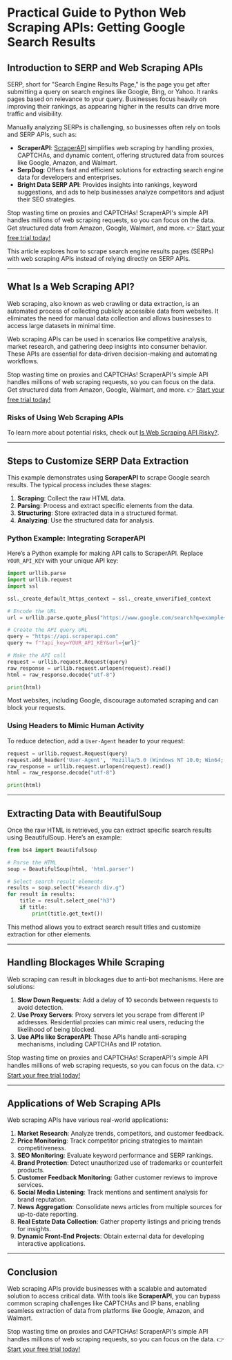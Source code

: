 
# Practical Guide to Python Web Scraping APIs: Getting Google Search Results

## Introduction to SERP and Web Scraping APIs

SERP, short for "Search Engine Results Page," is the page you get after submitting a query on search engines like Google, Bing, or Yahoo. It ranks pages based on relevance to your query. Businesses focus heavily on improving their rankings, as appearing higher in the results can drive more traffic and visibility. 

Manually analyzing SERPs is challenging, so businesses often rely on tools and SERP APIs, such as:

- **ScraperAPI**: [ScraperAPI](https://bit.ly/Scraperapi) simplifies web scraping by handling proxies, CAPTCHAs, and dynamic content, offering structured data from sources like Google, Amazon, and Walmart.
- **SerpDog**: Offers fast and efficient solutions for extracting search engine data for developers and enterprises.
- **Bright Data SERP API**: Provides insights into rankings, keyword suggestions, and ads to help businesses analyze competitors and adjust their SEO strategies.

Stop wasting time on proxies and CAPTCHAs! ScraperAPI's simple API handles millions of web scraping requests, so you can focus on the data. Get structured data from Amazon, Google, Walmart, and more. 👉 [Start your free trial today!](https://bit.ly/Scraperapi)

This article explores how to scrape search engine results pages (SERPs) with web scraping APIs instead of relying directly on SERP APIs.

---

## What Is a Web Scraping API?

Web scraping, also known as web crawling or data extraction, is an automated process of collecting publicly accessible data from websites. It eliminates the need for manual data collection and allows businesses to access large datasets in minimal time.

Web scraping APIs can be used in scenarios like competitive analysis, market research, and gathering deep insights into consumer behavior. These APIs are essential for data-driven decision-making and automating workflows.

Stop wasting time on proxies and CAPTCHAs! ScraperAPI's simple API handles millions of web scraping requests, so you can focus on the data. Get structured data from Amazon, Google, Walmart, and more. 👉 [Start your free trial today!](https://bit.ly/Scraperapi)

### Risks of Using Web Scraping APIs

To learn more about potential risks, check out [Is Web Scraping API Risky?](https://bit.ly/Scraperapi).

---

## Steps to Customize SERP Data Extraction

This example demonstrates using **ScraperAPI** to scrape Google search results. The typical process includes these stages:

1. **Scraping**: Collect the raw HTML data.
2. **Parsing**: Process and extract specific elements from the data.
3. **Structuring**: Store extracted data in a structured format.
4. **Analyzing**: Use the structured data for analysis.

### Python Example: Integrating ScraperAPI

Here’s a Python example for making API calls to ScraperAPI. Replace `YOUR_API_KEY` with your unique API key:

```python
import urllib.parse
import urllib.request
import ssl

ssl._create_default_https_context = ssl._create_unverified_context

# Encode the URL
url = urllib.parse.quote_plus("https://www.google.com/search?q=example+query")

# Create the API query URL
query = "https://api.scraperapi.com"
query += f"?api_key=YOUR_API_KEY&url={url}"

# Make the API call
request = urllib.request.Request(query)
raw_response = urllib.request.urlopen(request).read()
html = raw_response.decode("utf-8")

print(html)
```

Most websites, including Google, discourage automated scraping and can block your requests.

### Using Headers to Mimic Human Activity

To reduce detection, add a `User-Agent` header to your request:

```python
request = urllib.request.Request(query)
request.add_header('User-Agent', 'Mozilla/5.0 (Windows NT 10.0; Win64; x64) AppleWebKit/537.36 (KHTML, like Gecko) Chrome/91.0.4472.124 Safari/537.36')
raw_response = urllib.request.urlopen(request).read()
html = raw_response.decode("utf-8")

print(html)
```

---

## Extracting Data with BeautifulSoup

Once the raw HTML is retrieved, you can extract specific search results using BeautifulSoup. Here’s an example:

```python
from bs4 import BeautifulSoup

# Parse the HTML
soup = BeautifulSoup(html, 'html.parser')

# Select search result elements
results = soup.select("#search div.g")
for result in results:
    title = result.select_one("h3")
    if title:
        print(title.get_text())
```

This method allows you to extract search result titles and customize extraction for other elements.

---

## Handling Blockages While Scraping

Web scraping can result in blockages due to anti-bot mechanisms. Here are solutions:

1. **Slow Down Requests**: Add a delay of 10 seconds between requests to avoid detection.
2. **Use Proxy Servers**: Proxy servers let you scrape from different IP addresses. Residential proxies can mimic real users, reducing the likelihood of being blocked.
3. **Use APIs like ScraperAPI**: These APIs handle anti-scraping mechanisms, including CAPTCHAs and IP rotation.

Stop wasting time on proxies and CAPTCHAs! ScraperAPI's simple API handles millions of web scraping requests, so you can focus on the data. 👉 [Start your free trial today!](https://bit.ly/Scraperapi)

---

## Applications of Web Scraping APIs

Web scraping APIs have various real-world applications:

1. **Market Research**: Analyze trends, competitors, and customer feedback.
2. **Price Monitoring**: Track competitor pricing strategies to maintain competitiveness.
3. **SEO Monitoring**: Evaluate keyword performance and SERP rankings.
4. **Brand Protection**: Detect unauthorized use of trademarks or counterfeit products.
5. **Customer Feedback Monitoring**: Gather customer reviews to improve services.
6. **Social Media Listening**: Track mentions and sentiment analysis for brand reputation.
7. **News Aggregation**: Consolidate news articles from multiple sources for up-to-date reporting.
8. **Real Estate Data Collection**: Gather property listings and pricing trends for insights.
9. **Dynamic Front-End Projects**: Obtain external data for developing interactive applications.

---

## Conclusion

Web scraping APIs provide businesses with a scalable and automated solution to access critical data. With tools like **ScraperAPI**, you can bypass common scraping challenges like CAPTCHAs and IP bans, enabling seamless extraction of data from platforms like Google, Amazon, and Walmart.

Stop wasting time on proxies and CAPTCHAs! ScraperAPI's simple API handles millions of web scraping requests, so you can focus on the data. 👉 [Start your free trial today!](https://bit.ly/Scraperapi)
